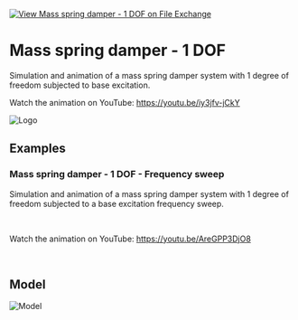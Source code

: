 [![View Mass spring damper - 1 DOF on File Exchange](https://www.mathworks.com/matlabcentral/images/matlab-file-exchange.svg)](https://www.mathworks.com/matlabcentral/fileexchange/95288-mass-spring-damper-1-dof)
# Mass spring damper - 1 DOF
Simulation and animation of a mass spring damper system with 1 degree of freedom subjected to base excitation.

Watch the animation on YouTube: https://youtu.be/iy3jfv-jCkY

![Logo](https://www.mathworks.com/matlabcentral/mlc-downloads/downloads/1448ea85-50b8-4276-acc0-9166573c3fb5/6eaa4d98-d3e1-41df-acd4-62c9c1f0f919/images/1639742862.png)

## Examples
### Mass spring damper - 1 DOF - Frequency sweep
Simulation and animation of a mass spring damper system with 1 degree of freedom subjected to a base excitation frequency sweep.

&nbsp;

Watch the animation on YouTube: https://youtu.be/AreGPP3DjO8

&nbsp;

## Model

![Model](https://www.dropbox.com/s/03hdkbv6jo9s3c3/mass_spring_damper_1_dof_model.png?raw=1)
